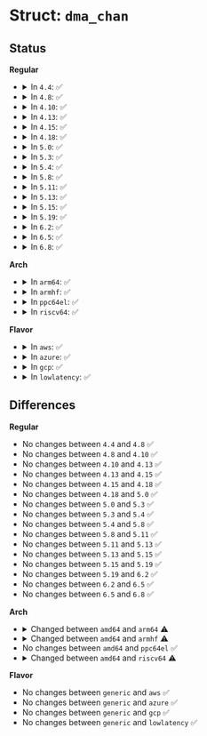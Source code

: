 # Struct: <code>dma_chan</code>

## Status
<b>Regular</b>
<ul>
<li>
<details>
<summary>In <code>4.4</code>: ✅</summary>

```c
struct dma_chan {
    int lock;
    const char *device_id;
};
```
</details>
</li>
<li>
<details>
<summary>In <code>4.8</code>: ✅</summary>

```c
struct dma_chan {
    int lock;
    const char *device_id;
};
```
</details>
</li>
<li>
<details>
<summary>In <code>4.10</code>: ✅</summary>

```c
struct dma_chan {
    int lock;
    const char *device_id;
};
```
</details>
</li>
<li>
<details>
<summary>In <code>4.13</code>: ✅</summary>

```c
struct dma_chan {
    int lock;
    const char *device_id;
};
```
</details>
</li>
<li>
<details>
<summary>In <code>4.15</code>: ✅</summary>

```c
struct dma_chan {
    int lock;
    const char *device_id;
};
```
</details>
</li>
<li>
<details>
<summary>In <code>4.18</code>: ✅</summary>

```c
struct dma_chan {
    int lock;
    const char *device_id;
};
```
</details>
</li>
<li>
<details>
<summary>In <code>5.0</code>: ✅</summary>

```c
struct dma_chan {
    int lock;
    const char *device_id;
};
```
</details>
</li>
<li>
<details>
<summary>In <code>5.3</code>: ✅</summary>

```c
struct dma_chan {
    int lock;
    const char *device_id;
};
```
</details>
</li>
<li>
<details>
<summary>In <code>5.4</code>: ✅</summary>

```c
struct dma_chan {
    int lock;
    const char *device_id;
};
```
</details>
</li>
<li>
<details>
<summary>In <code>5.8</code>: ✅</summary>

```c
struct dma_chan {
    int lock;
    const char *device_id;
};
```
</details>
</li>
<li>
<details>
<summary>In <code>5.11</code>: ✅</summary>

```c
struct dma_chan {
    int lock;
    const char *device_id;
};
```
</details>
</li>
<li>
<details>
<summary>In <code>5.13</code>: ✅</summary>

```c
struct dma_chan {
    int lock;
    const char *device_id;
};
```
</details>
</li>
<li>
<details>
<summary>In <code>5.15</code>: ✅</summary>

```c
struct dma_chan {
    int lock;
    const char *device_id;
};
```
</details>
</li>
<li>
<details>
<summary>In <code>5.19</code>: ✅</summary>

```c
struct dma_chan {
    int lock;
    const char *device_id;
};
```
</details>
</li>
<li>
<details>
<summary>In <code>6.2</code>: ✅</summary>

```c
struct dma_chan {
    int lock;
    const char *device_id;
};
```
</details>
</li>
<li>
<details>
<summary>In <code>6.5</code>: ✅</summary>

```c
struct dma_chan {
    int lock;
    const char *device_id;
};
```
</details>
</li>
<li>
<details>
<summary>In <code>6.8</code>: ✅</summary>

```c
struct dma_chan {
    int lock;
    const char *device_id;
};
```
</details>
</li>
</ul>
<b>Arch</b>
<ul>
<li>
<details>
<summary>In <code>arm64</code>: ✅</summary>

```c
struct dma_chan {
    struct dma_device *device;
    dma_cookie_t cookie;
    dma_cookie_t completed_cookie;
    int chan_id;
    struct dma_chan_dev *dev;
    struct list_head device_node;
    struct dma_chan_percpu *local;
    int client_count;
    int table_count;
    struct dma_router *router;
    void *route_data;
    void *private;
};
```
</details>
</li>
<li>
<details>
<summary>In <code>armhf</code>: ✅</summary>

```c
struct dma_chan {
    struct dma_device *device;
    dma_cookie_t cookie;
    dma_cookie_t completed_cookie;
    int chan_id;
    struct dma_chan_dev *dev;
    struct list_head device_node;
    struct dma_chan_percpu *local;
    int client_count;
    int table_count;
    struct dma_router *router;
    void *route_data;
    void *private;
};
```
</details>
</li>
<li>
<details>
<summary>In <code>ppc64el</code>: ✅</summary>

```c
struct dma_chan {
    int lock;
    const char *device_id;
};
```
</details>
</li>
<li>
<details>
<summary>In <code>riscv64</code>: ✅</summary>

```c
struct dma_chan {
    struct dma_device *device;
    dma_cookie_t cookie;
    dma_cookie_t completed_cookie;
    int chan_id;
    struct dma_chan_dev *dev;
    struct list_head device_node;
    struct dma_chan_percpu *local;
    int client_count;
    int table_count;
    struct dma_router *router;
    void *route_data;
    void *private;
};
```
</details>
</li>
</ul>
<b>Flavor</b>
<ul>
<li>
<details>
<summary>In <code>aws</code>: ✅</summary>

```c
struct dma_chan {
    int lock;
    const char *device_id;
};
```
</details>
</li>
<li>
<details>
<summary>In <code>azure</code>: ✅</summary>

```c
struct dma_chan {
    int lock;
    const char *device_id;
};
```
</details>
</li>
<li>
<details>
<summary>In <code>gcp</code>: ✅</summary>

```c
struct dma_chan {
    int lock;
    const char *device_id;
};
```
</details>
</li>
<li>
<details>
<summary>In <code>lowlatency</code>: ✅</summary>

```c
struct dma_chan {
    int lock;
    const char *device_id;
};
```
</details>
</li>
</ul>

## Differences
<b>Regular</b>
<ul>
<li>
No changes between <code>4.4</code> and <code>4.8</code> ✅
</li>
<li>
No changes between <code>4.8</code> and <code>4.10</code> ✅
</li>
<li>
No changes between <code>4.10</code> and <code>4.13</code> ✅
</li>
<li>
No changes between <code>4.13</code> and <code>4.15</code> ✅
</li>
<li>
No changes between <code>4.15</code> and <code>4.18</code> ✅
</li>
<li>
No changes between <code>4.18</code> and <code>5.0</code> ✅
</li>
<li>
No changes between <code>5.0</code> and <code>5.3</code> ✅
</li>
<li>
No changes between <code>5.3</code> and <code>5.4</code> ✅
</li>
<li>
No changes between <code>5.4</code> and <code>5.8</code> ✅
</li>
<li>
No changes between <code>5.8</code> and <code>5.11</code> ✅
</li>
<li>
No changes between <code>5.11</code> and <code>5.13</code> ✅
</li>
<li>
No changes between <code>5.13</code> and <code>5.15</code> ✅
</li>
<li>
No changes between <code>5.15</code> and <code>5.19</code> ✅
</li>
<li>
No changes between <code>5.19</code> and <code>6.2</code> ✅
</li>
<li>
No changes between <code>6.2</code> and <code>6.5</code> ✅
</li>
<li>
No changes between <code>6.5</code> and <code>6.8</code> ✅
</li>
</ul>
<b>Arch</b>
<ul>
<li>
<details>
<summary>Changed between <code>amd64</code> and <code>arm64</code> ⚠️</summary>
<ul>
<li>
<b>Field added. </b>
<code>struct dma_device *device</code>
</li>
<li>
<b>Field added. </b>
<code>dma_cookie_t cookie</code>
</li>
<li>
<b>Field added. </b>
<code>dma_cookie_t completed_cookie</code>
</li>
<li>
<b>Field added. </b>
<code>int chan_id</code>
</li>
<li>
<b>Field added. </b>
<code>struct dma_chan_dev *dev</code>
</li>
<li>
<b>Field added. </b>
<code>struct list_head device_node</code>
</li>
<li>
<b>Field added. </b>
<code>struct dma_chan_percpu *local</code>
</li>
<li>
<b>Field added. </b>
<code>int client_count</code>
</li>
<li>
<b>Field added. </b>
<code>int table_count</code>
</li>
<li>
<b>Field added. </b>
<code>struct dma_router *router</code>
</li>
<li>
<b>Field added. </b>
<code>void *route_data</code>
</li>
<li>
<b>Field added. </b>
<code>void *private</code>
</li>
<li>
<b>Field removed. </b>
<code>int lock</code>
</li>
<li>
<b>Field removed. </b>
<code>const char *device_id</code>
</li>
</ul>
</details>
</li>
<li>
<details>
<summary>Changed between <code>amd64</code> and <code>armhf</code> ⚠️</summary>
<ul>
<li>
<b>Field added. </b>
<code>struct dma_device *device</code>
</li>
<li>
<b>Field added. </b>
<code>dma_cookie_t cookie</code>
</li>
<li>
<b>Field added. </b>
<code>dma_cookie_t completed_cookie</code>
</li>
<li>
<b>Field added. </b>
<code>int chan_id</code>
</li>
<li>
<b>Field added. </b>
<code>struct dma_chan_dev *dev</code>
</li>
<li>
<b>Field added. </b>
<code>struct list_head device_node</code>
</li>
<li>
<b>Field added. </b>
<code>struct dma_chan_percpu *local</code>
</li>
<li>
<b>Field added. </b>
<code>int client_count</code>
</li>
<li>
<b>Field added. </b>
<code>int table_count</code>
</li>
<li>
<b>Field added. </b>
<code>struct dma_router *router</code>
</li>
<li>
<b>Field added. </b>
<code>void *route_data</code>
</li>
<li>
<b>Field added. </b>
<code>void *private</code>
</li>
<li>
<b>Field removed. </b>
<code>int lock</code>
</li>
<li>
<b>Field removed. </b>
<code>const char *device_id</code>
</li>
</ul>
</details>
</li>
<li>
No changes between <code>amd64</code> and <code>ppc64el</code> ✅
</li>
<li>
<details>
<summary>Changed between <code>amd64</code> and <code>riscv64</code> ⚠️</summary>
<ul>
<li>
<b>Field added. </b>
<code>struct dma_device *device</code>
</li>
<li>
<b>Field added. </b>
<code>dma_cookie_t cookie</code>
</li>
<li>
<b>Field added. </b>
<code>dma_cookie_t completed_cookie</code>
</li>
<li>
<b>Field added. </b>
<code>int chan_id</code>
</li>
<li>
<b>Field added. </b>
<code>struct dma_chan_dev *dev</code>
</li>
<li>
<b>Field added. </b>
<code>struct list_head device_node</code>
</li>
<li>
<b>Field added. </b>
<code>struct dma_chan_percpu *local</code>
</li>
<li>
<b>Field added. </b>
<code>int client_count</code>
</li>
<li>
<b>Field added. </b>
<code>int table_count</code>
</li>
<li>
<b>Field added. </b>
<code>struct dma_router *router</code>
</li>
<li>
<b>Field added. </b>
<code>void *route_data</code>
</li>
<li>
<b>Field added. </b>
<code>void *private</code>
</li>
<li>
<b>Field removed. </b>
<code>int lock</code>
</li>
<li>
<b>Field removed. </b>
<code>const char *device_id</code>
</li>
</ul>
</details>
</li>
</ul>
<b>Flavor</b>
<ul>
<li>
No changes between <code>generic</code> and <code>aws</code> ✅
</li>
<li>
No changes between <code>generic</code> and <code>azure</code> ✅
</li>
<li>
No changes between <code>generic</code> and <code>gcp</code> ✅
</li>
<li>
No changes between <code>generic</code> and <code>lowlatency</code> ✅
</li>
</ul>
